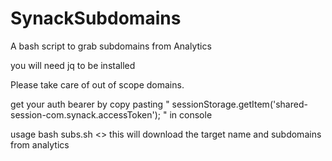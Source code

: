 # SynackSubdomains
A bash script to grab subdomains from Analytics

you will need jq to be installed

Please take care of out of scope domains.

get your auth bearer by copy pasting " sessionStorage.getItem('shared-session-com.synack.accessToken'); " in console

usage 
bash subs.sh <<token>>
  this will download the target name and subdomains from analytics
